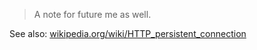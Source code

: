 > A note for future me as well.

See also: [wikipedia.org/wiki/HTTP_persistent_connection](https://en.wikipedia.org/wiki/HTTP_persistent_connection)